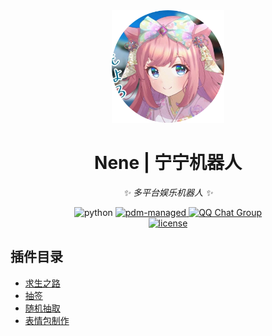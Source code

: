 <!-- markdownlint-disable MD026 MD031 MD033 MD036 MD041 -->

<div align="center">

<a href="https://v2.nonebot.dev/store">
  <img src="https://raw.githubusercontent.com/Agnes4m/nonebot_plugin_l4d2_server/main/image/logo.png" width="180" height="180" alt="NoneBotPluginLogo">
</a>

# Nene | 宁宁机器人

_✨ 多平台娱乐机器人 ✨_

<img src="https://img.shields.io/badge/python-3.9 | 3.10 | 3.11-blue.svg" alt="python">
<a href="https://pdm.fming.dev">
  <img src="https://img.shields.io/badge/pdm-managed-blueviolet" alt="pdm-managed">
</a>
<a href="https://jq.qq.com/?_wv=1027&k=HdjoCcAe">
        <img src="https://img.shields.io/badge/QQ%E7%BE%A4-399365126-orange?style=flat-square" alt="QQ Chat Group">
</a>

<br />

<a href="./LICENSE">
  <img src="https://img.shields.io/github/license/Agnes4m/nonebot_plugin_l4d2_server.svg" alt="license">
</a>

</div>

## 插件目录

- [求生之路](https://github.com/Agnes4m/nonebot_plugin_l4d2_server)
- [抽签]()
- [随机抽取]()
- [表情包制作]()
